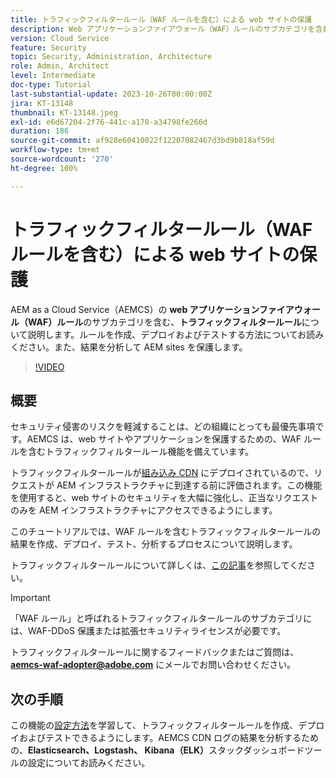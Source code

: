 ```yaml
---
title: トラフィックフィルタールール（WAF ルールを含む）による web サイトの保護
description: Web アプリケーションファイアウォール（WAF）ルールのサブカテゴリを含む、トラフィックフィルタールールについて説明します。ルールを作成、デプロイおよびテストする方法。また、結果を分析して AEM sites を保護します。
version: Cloud Service
feature: Security
topic: Security, Administration, Architecture
role: Admin, Architect
level: Intermediate
doc-type: Tutorial
last-substantial-update: 2023-10-26T00:00:00Z
jira: KT-13148
thumbnail: KT-13148.jpeg
exl-id: e6d67204-2f76-441c-a178-a34798fe266d
duration: 186
source-git-commit: af928e60410022f12207082467d3bd9b818af59d
workflow-type: tm+mt
source-wordcount: '270'
ht-degree: 100%

---
```


# トラフィックフィルタールール（WAF ルールを含む）による web サイトの保護

AEM as a Cloud Service（AEMCS）の **web アプリケーションファイアウォール（WAF）ルール**&#x200B;のサブカテゴリを含む、**トラフィックフィルタールール**&#x200B;について説明します。ルールを作成、デプロイおよびテストする方法についてお読みください。また、結果を分析して AEM sites を保護します。

>[!VIDEO](https://video.tv.adobe.com/v/3425401?quality=12&learn=on)

## 概要

セキュリティ侵害のリスクを軽減することは、どの組織にとっても最優先事項です。AEMCS は、web サイトやアプリケーションを保護するための、WAF ルールを含むトラフィックフィルタールール機能を備えています。

トラフィックフィルタールールが[組み込み CDN](https://experienceleague.adobe.com/docs/experience-manager-cloud-service/content/implementing/content-delivery/cdn.html?lang=ja) にデプロイされているので、リクエストが AEM インフラストラクチャに到達する前に評価されます。この機能を使用すると、web サイトのセキュリティを大幅に強化し、正当なリクエストのみを AEM インフラストラクチャにアクセスできるようにします。

このチュートリアルでは、WAF ルールを含むトラフィックフィルタールールの結果を作成、デプロイ、テスト、分析するプロセスについて説明します。

トラフィックフィルタールールについて詳しくは、[この記事](https://experienceleague.adobe.com/docs/experience-manager-cloud-service/content/security/traffic-filter-rules-including-waf.html?lang=ja)を参照してください。

>[!IMPORTANT]
>
> 「WAF ルール」と呼ばれるトラフィックフィルタールールのサブカテゴリには、WAF-DDoS 保護または拡張セキュリティライセンスが必要です。

トラフィックフィルタールールに関するフィードバックまたはご質問は、**aemcs-waf-adopter@adobe.com** にメールでお問い合わせください。

## 次の手順

この機能の[設定方法](./how-to-setup.md)を学習して、トラフィックフィルタールールを作成、デプロイおよびテストできるようにします。AEMCS CDN ログの結果を分析するための、**Elasticsearch、Logstash、 Kibana（ELK）**&#x200B;スタックダッシュボードツールの設定についてお読みください。


